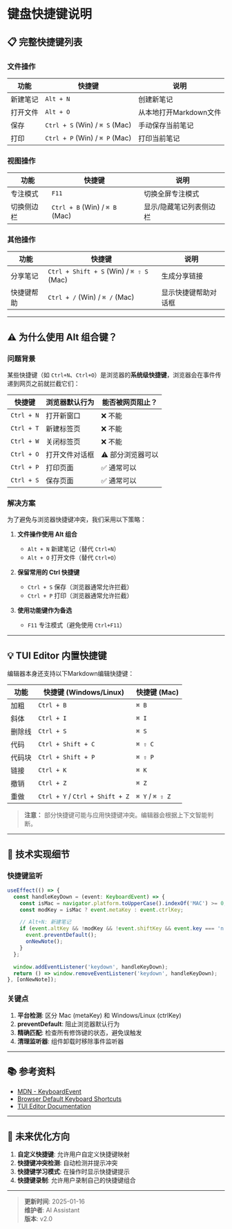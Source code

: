 # 键盘快捷键说明

## 📋 完整快捷键列表

### 文件操作
| 功能 | 快捷键 | 说明 |
|------|--------|------|
| 新建笔记 | `Alt + N` | 创建新笔记 |
| 打开文件 | `Alt + O` | 从本地打开Markdown文件 |
| 保存 | `Ctrl + S` (Win) / `⌘ S` (Mac) | 手动保存当前笔记 |
| 打印 | `Ctrl + P` (Win) / `⌘ P` (Mac) | 打印当前笔记 |

### 视图操作
| 功能 | 快捷键 | 说明 |
|------|--------|------|
| 专注模式 | `F11` | 切换全屏专注模式 |
| 切换侧边栏 | `Ctrl + B` (Win) / `⌘ B` (Mac) | 显示/隐藏笔记列表侧边栏 |

### 其他操作
| 功能 | 快捷键 | 说明 |
|------|--------|------|
| 分享笔记 | `Ctrl + Shift + S` (Win) / `⌘ ⇧ S` (Mac) | 生成分享链接 |
| 快捷键帮助 | `Ctrl + /` (Win) / `⌘ /` (Mac) | 显示快捷键帮助对话框 |

---

## ⚠️ 为什么使用 Alt 组合键？

### 问题背景
某些快捷键（如 `Ctrl+N`、`Ctrl+O`）是浏览器的**系统级快捷键**，浏览器会在事件传递到网页之前就拦截它们：

| 快捷键 | 浏览器默认行为 | 能否被网页阻止？ |
|--------|--------------|----------------|
| `Ctrl + N` | 打开新窗口 | ❌ 不能 |
| `Ctrl + T` | 新建标签页 | ❌ 不能 |
| `Ctrl + W` | 关闭标签页 | ❌ 不能 |
| `Ctrl + O` | 打开文件对话框 | ⚠️ 部分浏览器可以 |
| `Ctrl + P` | 打印页面 | ✅ 通常可以 |
| `Ctrl + S` | 保存页面 | ✅ 通常可以 |

### 解决方案
为了避免与浏览器快捷键冲突，我们采用以下策略：

1. **文件操作使用 Alt 组合**
   - `Alt + N` 新建笔记（替代 `Ctrl+N`）
   - `Alt + O` 打开文件（替代 `Ctrl+O`）
   
2. **保留常用的 Ctrl 快捷键**
   - `Ctrl + S` 保存（浏览器通常允许拦截）
   - `Ctrl + P` 打印（浏览器通常允许拦截）

3. **使用功能键作为备选**
   - `F11` 专注模式（避免使用 `Ctrl+F11`）

---

## 💡 TUI Editor 内置快捷键

编辑器本身还支持以下Markdown编辑快捷键：

| 功能 | 快捷键 (Windows/Linux) | 快捷键 (Mac) |
|------|----------------------|-------------|
| 加粗 | `Ctrl + B` | `⌘ B` |
| 斜体 | `Ctrl + I` | `⌘ I` |
| 删除线 | `Ctrl + S` | `⌘ S` |
| 代码 | `Ctrl + Shift + C` | `⌘ ⇧ C` |
| 代码块 | `Ctrl + Shift + P` | `⌘ ⇧ P` |
| 链接 | `Ctrl + K` | `⌘ K` |
| 撤销 | `Ctrl + Z` | `⌘ Z` |
| 重做 | `Ctrl + Y` / `Ctrl + Shift + Z` | `⌘ Y` / `⌘ ⇧ Z` |

> **注意：** 部分快捷键可能与应用快捷键冲突。编辑器会根据上下文智能判断。

---

## 🔧 技术实现细节

### 快捷键监听
```typescript
useEffect(() => {
  const handleKeyDown = (event: KeyboardEvent) => {
    const isMac = navigator.platform.toUpperCase().indexOf('MAC') >= 0;
    const modKey = isMac ? event.metaKey : event.ctrlKey;

    // Alt+N: 新建笔记
    if (event.altKey && !modKey && !event.shiftKey && event.key === 'n') {
      event.preventDefault();
      onNewNote();
    }
  };

  window.addEventListener('keydown', handleKeyDown);
  return () => window.removeEventListener('keydown', handleKeyDown);
}, [onNewNote]);
```

### 关键点
1. **平台检测**: 区分 Mac (metaKey) 和 Windows/Linux (ctrlKey)
2. **preventDefault**: 阻止浏览器默认行为
3. **精确匹配**: 检查所有修饰键的状态，避免误触发
4. **清理监听器**: 组件卸载时移除事件监听器

---

## 📚 参考资料

- [MDN - KeyboardEvent](https://developer.mozilla.org/en-US/docs/Web/API/KeyboardEvent)
- [Browser Default Keyboard Shortcuts](https://support.google.com/chrome/answer/157179)
- [TUI Editor Documentation](https://github.com/nhn/tui.editor)

---

## 🎯 未来优化方向

1. **自定义快捷键**: 允许用户自定义快捷键映射
2. **快捷键冲突检测**: 自动检测并提示冲突
3. **快捷键学习模式**: 在操作时显示快捷键提示
4. **快捷键录制**: 允许用户录制自己的快捷键组合

---

> **更新时间**: 2025-01-16  
> **维护者**: AI Assistant  
> **版本**: v2.0

